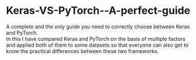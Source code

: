 # Keras-VS-PyTorch--A-perfect-guide
A complete and the only guide you need to correctly choose between Keras and PyTorch.<br>
In this I have compared Keras and PyTorch on the basis of multiple factors and applied both of them to some datasets so that everyone can also get to know the practical differences between these two frameworks.
